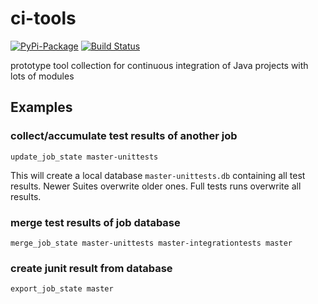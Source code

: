 # ci-tools

[![PyPi-Package](https://badge.fury.io/py/citools.png)](https://badge.fury.io/py/citools.png) [![Build Status](https://travis-ci.org/wuan/ci-tools.svg)](https://travis-ci.org/wuan/ci-tools)

prototype tool collection for continuous integration of Java projects with lots of modules

## Examples

### collect/accumulate test results of another job

```
update_job_state master-unittests
```

This will create a local database `master-unittests.db` containing all test results. Newer Suites overwrite older ones. Full tests runs overwrite all results.

### merge test results of job database

```
merge_job_state master-unittests master-integrationtests master
```

### create junit result from database

```
export_job_state master
```
